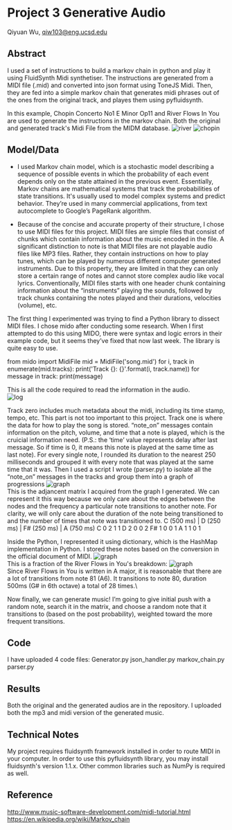 # Project 3 Generative Audio

Qiyuan Wu, qiw103@eng.ucsd.edu


## Abstract

I used a set of instructions to build a markov chain in python and play it using FluidSynth Midi synthetiser. The instructions are generated from a MIDI file (.mid) and converted into json format using ToneJS Midi. Then, they are fed into a simple markov chain that generates midi phrases out of the ones from the original track, and playes them using pyfluidsynth.

In this example, Chopin Concerto No1 E Minor Op11 and River Flows In You are used to generate the instructions in the markov chain. Both the original and generated track's Midi File from the MIDM database.
![river](https://miro.medium.com/max/750/0*xyeeNUWzLO___J8P.jpg)
![chopin](https://i.ytimg.com/vi/38uEZN5-Hqg/maxresdefault.jpg)
## Model/Data

- I used Markov chain model, which is a stochastic model describing a sequence of possible events in which the probability of each event depends only on the state attained in the previous event. Essentially, Markov chains are mathematical systems that track the probabilities of state transitions. It's usually used to model complex systems and predict behavior. They’re used in many commercial applications, from text autocomplete to Google’s PageRank algorithm. 

- Because of the concise and accurate property of their structure, I chose to use MIDI files for this project. MIDI files are simple files that consist of chunks which contain information about the music encoded in the file. A significant distinction to note is that MIDI files are not playable audio files like MP3 files. Rather, they contain instructions on how to play tunes, which can be played by numerous different computer generated instruments. Due to this property, they are limited in that they can only store a certain range of notes and cannot store complex audio like vocal lyrics.
Conventionally, MIDI files starts with one header chunk containing information about the “instruments” playing the sounds, followed by track chunks containing the notes played and their durations, velocities (volume), etc.

The first thing I experimented was trying to find a Python library to dissect MIDI files. I chose mido after conducting some research. When I first attempted to do this using MIDO, there were syntax and logic errors in their example code, but it seems they’ve fixed that now last week. The library is quite easy to use.

from mido import MidiFile
mid = MidiFile('song.mid')
for i, track in enumerate(mid.tracks):
    print('Track {}: {}'.format(i, track.name))
    for message in track:
        print(message)
        
This is all the code required to read the information in the audio.  
![log](https://miro.medium.com/max/930/1*kVhhR7OsXtovWG6bRkYPkA.png)

Track zero includes much metadata about the midi, including its time stamp, tempo, etc. This part is not too important to this project.
Track one is where the data for how to play the song is stored. “note_on” messages contain information on the pitch, volume, and time that a note is played, which is the cruicial information need. (P.S.: the ‘time’ value represents delay after last message. So if time is 0, it means this note is played at the same time as last note). For every single note, I rounded its duration to the nearest 250 milliseconds and grouped it with every note that was played at the same time that it was.
Then I used a script I wrote (parser.py) to isolate all the “note_on” messages in the tracks and group them into a graph of progressions
![graph](https://miro.medium.com/max/820/1*_1_LSDlgkCQIN3DIlrPddw.png)\
This is the adjancent matrix I acquired from the graph I generated. We can represent it this way because we only care about the edges between the nodes and the frequency a particular note transitions to another note. For clarity, we will only care about the duration of the note being transitioned to and the number of times that note was transitioned to.
       C (500 ms) | D (250 ms) | F# (250 ms) | A (750 ms)
C       0            2            1             1
D       2            0            0             2
F#      1            0            0             1
A       1            1            0             1

Inside the Python, I represented it using dictionary, which is the HashMap implementation in Python. I stored these notes based on the conversion in the official document of MIDI.
![graph](https://miro.medium.com/max/645/1*GUQ8Q3yil6EjSrsbd-whcw.png)\
This is a fraction of the River Flows in You's breakdown:
![graph](https://miro.medium.com/max/1525/1*M_U2kn9-o689fUV7bFgRww.png)\
Since River Flows in You is written in A major, it is reasonable that there are a lot of transitions from note 81 (A6). It transitions to note 80, duration 500ms (G# in 6th octave) a total of 28 times.\

Now finally, we can generate music! I’m going to give initial push with a random note, search it in the matrix, and choose a random note that it transitions to (based on the post probability), weighted toward the more frequent transitions. 

## Code
I have uploaded 4 code files: 
Generator.py
json_handler.py
markov_chain.py
parser.py

## Results

Both the original and the generated audios are in the repository. I uploaded both the mp3 and midi version of the generated music.

## Technical Notes

My project requires fluidsynth framework installed in order to route MIDI in your computer. In order to use this pyfluidsynth library, you may install fluidsynth's version 1.1.x. Other common libraries such as NumPy is required as well.

## Reference

http://www.music-software-development.com/midi-tutorial.html
https://en.wikipedia.org/wiki/Markov_chain
